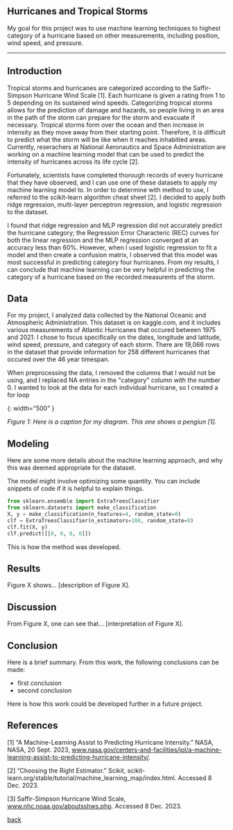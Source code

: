 ## Hurricanes and Tropical Storms

My goal for this project was to use machine learning techniques to highest category of a hurricane based on other measurements, including position, wind speed, and pressure. 

***

## Introduction 

Tropical storms and hurricanes are categorized according to the Saffir-Simpson Hurricane Wind Scale [1]. Each hurricane is given a rating from 1 to 5 depending on its sustained wind speeds. Categorizing tropical storms allows for the prediction of damage and hazards, so people living in an area in the path of the storm can prepare for the storm and evacuate if necessary. Tropical storms form over the ocean and then increase in intensity as they move away from their starting point. Therefore, it is difficult to predict what the storm will be like when it reaches inhabitied areas. Currently, reserachers at  National Aeronautics and Space Administration are working on a machine learning model that can be used to predict the intensity of hurricanes across its life cycle [2].


Fortunately, scientists have completed thorough records of every hurricane that they have observed, and I can use one of these datasets to apply my machine learning model to. In order to determine with method to use, I referred to the scikit-learn algorithm cheat sheet [2]. I decided to apply both ridge regression, multi-layer perceptron regression, and logistic regression to the dataset.

I found that ridge regression and MLP regression did not accurately predict the hurricane category; the Regression Error Characteric (REC) curves for both the linear regression and the MLP regression converged at an accuracy less than 60%. However, when I used logistic regression to fit a model and then create a confusion matrix, I observed that this model was most successful in predicting category four hurricanes. From my results, I can conclude that machine learning can be very helpful in predicting the category of a hurricane based on the recorded measurents of the storm. 

## Data

For my project, I analyzed data collected by the National Oceanic and Atmospheric Administration. This dataset is on kaggle.com, and it includes various measurements of Atlantic Hurricanes that occured between 1975 and 2021. I chose to focus specifically on the dates, longitude and latitude, wind speed, pressure, and category of each storm. There are 19,066 rows in the dataset that provide information for 258 different hurricanes that occured over the 46 year timespan. 

When preprocessing the data, I removed the columns that I would not be using, and I replaced NA entries in the "category" column with the number 0. I wanted to look at the data for each individual hurricane, so I created a for loop


[](assets/IMG/datapenguin.png){: width="500" }

*Figure 1: Here is a caption for my diagram. This one shows a pengiun [1].*

## Modeling

Here are some more details about the machine learning approach, and why this was deemed appropriate for the dataset. 

The model might involve optimizing some quantity. You can include snippets of code if it is helpful to explain things.

```python
from sklearn.ensemble import ExtraTreesClassifier
from sklearn.datasets import make_classification
X, y = make_classification(n_features=4, random_state=0)
clf = ExtraTreesClassifier(n_estimators=100, random_state=0)
clf.fit(X, y)
clf.predict([[0, 0, 0, 0]])
```

This is how the method was developed.

## Results

Figure X shows... [description of Figure X].

## Discussion

From Figure X, one can see that... [interpretation of Figure X].

## Conclusion

Here is a brief summary. From this work, the following conclusions can be made:
* first conclusion
* second conclusion

Here is how this work could be developed further in a future project.

## References
[1] “A Machine-Learning Assist to Predicting Hurricane Intensity.” NASA, NASA, 20 Sept. 2023, www.nasa.gov/centers-and-facilities/jpl/a-machine-learning-assist-to-predicting-hurricane-intensity/. 

[2] “Choosing the Right Estimator.” Scikit, scikit-learn.org/stable/tutorial/machine_learning_map/index.html. Accessed 8 Dec. 2023. 

[3] Saffir-Simpson Hurricane Wind Scale, www.nhc.noaa.gov/aboutsshws.php. Accessed 8 Dec. 2023. 


[back](./)

